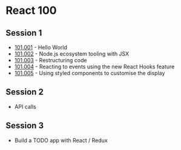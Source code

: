 # React 100

## Session 1

* [101.001](./101.001) - Hello World
* [101.002](./101.002) - Node.js ecosystem tooling with JSX
* [101.003](./101.003) - Restructuring code
* [101.004](./101.004) - Reacting to events using the new React Hooks feature
* [101.005](./101.005) - Using styled components to customise the display

## Session 2

* API calls

## Session 3

* Build a TODO app with React / Redux